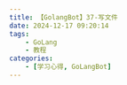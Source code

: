 ```yaml
---
title: 【GolangBot】37-写文件
date: 2024-12-17 09:20:14
tags: 
    - GoLang
    - 教程
categories:
    - [学习心得, GoLangBot]
---
```

